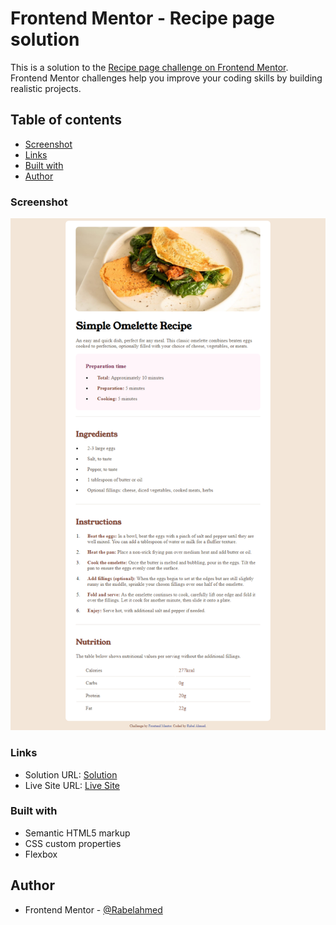 # Frontend Mentor - Recipe page solution

This is a solution to the [Recipe page challenge on Frontend Mentor](https://www.frontendmentor.io/challenges/recipe-page-KiTsR8QQKm). Frontend Mentor challenges help you improve your coding skills by building realistic projects. 

## Table of contents


  - [Screenshot](#screenshot)
  - [Links](#links)
  - [Built with](#built-with)
- [Author](#author)

### Screenshot

![Screenshot](./assets/images/FireShot%20Capture%20005%20-%20Frontend%20Mentor%20-%20Recipe%20page%20-%20127.0.0.1.png)


### Links

- Solution URL: [Solution](https://www.frontendmentor.io/solutions/responsive-page-GAOZUQG3Fa)
- Live Site URL: [Live Site](https://rabelahmed.github.io/recipe-page-main/)

### Built with

- Semantic HTML5 markup
- CSS custom properties
- Flexbox

## Author

- Frontend Mentor - [@Rabelahmed](https://www.frontendmentor.io/profile/Rabelahmed)